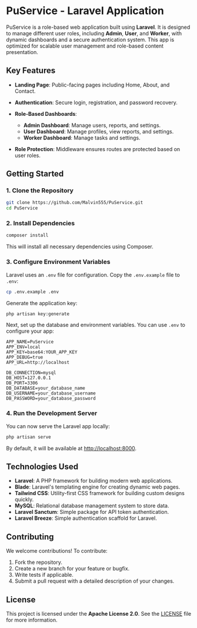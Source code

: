 # PuService - Laravel Application

PuService is a role-based web application built using **Laravel**. It is designed to manage different user roles, including **Admin**, **User**, and **Worker**, with dynamic dashboards and a secure authentication system. This app is optimized for scalable user management and role-based content presentation.

## Key Features

* **Landing Page**: Public-facing pages including Home, About, and Contact.
* **Authentication**: Secure login, registration, and password recovery.
* **Role-Based Dashboards**:

  * **Admin Dashboard**: Manage users, reports, and settings.
  * **User Dashboard**: Manage profiles, view reports, and settings.
  * **Worker Dashboard**: Manage tasks and settings.
* **Role Protection**: Middleware ensures routes are protected based on user roles.

## Getting Started

### 1. Clone the Repository

```bash
git clone https://github.com/Malvin555/PuService.git
cd PuService
```

### 2. Install Dependencies

```bash
composer install
```

This will install all necessary dependencies using Composer.

### 3. Configure Environment Variables

Laravel uses an `.env` file for configuration. Copy the `.env.example` file to `.env`:

```bash
cp .env.example .env
```

Generate the application key:

```bash
php artisan key:generate
```

Next, set up the database and environment variables. You can use `.env` to configure your app:

```
APP_NAME=PuService
APP_ENV=local
APP_KEY=base64:YOUR_APP_KEY
APP_DEBUG=true
APP_URL=http://localhost

DB_CONNECTION=mysql
DB_HOST=127.0.0.1
DB_PORT=3306
DB_DATABASE=your_database_name
DB_USERNAME=your_database_username
DB_PASSWORD=your_database_password
```

### 4. Run the Development Server

You can now serve the Laravel app locally:

```bash
php artisan serve
```

By default, it will be available at [http://localhost:8000](http://localhost:8000).

## Technologies Used

* **Laravel**: A PHP framework for building modern web applications.
* **Blade**: Laravel's templating engine for creating dynamic web pages.
* **Tailwind CSS**: Utility-first CSS framework for building custom designs quickly.
* **MySQL**: Relational database management system to store data.
* **Laravel Sanctum**: Simple package for API token authentication.
* **Laravel Breeze**: Simple authentication scaffold for Laravel.

## Contributing

We welcome contributions! To contribute:

1. Fork the repository.
2. Create a new branch for your feature or bugfix.
3. Write tests if applicable.
4. Submit a pull request with a detailed description of your changes.

## License

This project is licensed under the **Apache License 2.0**. See the [LICENSE](LICENSE) file for more information.
